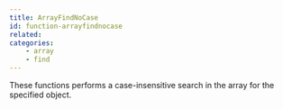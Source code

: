```yaml
---
title: ArrayFindNoCase
id: function-arrayfindnocase
related:
categories:
    - array
    - find
---
```


These functions performs a case-insensitive search in the array for the specified object.